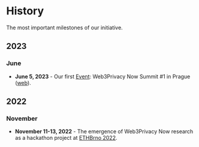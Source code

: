 # History

The most important milestones of our initiative.

## 2023

### June

* **June 5, 2023** - Our first [Event](/events/): Web3Privacy Now Summit #1 in Prague ([web](https://prague.web3privacy.info/)).

## 2022

### November

* **November 11-13, 2022** - The emergence of Web3Privacy Now research as a hackathon project at [ETHBrno 2022](https://docs.ethbrno.cz/events/2022).